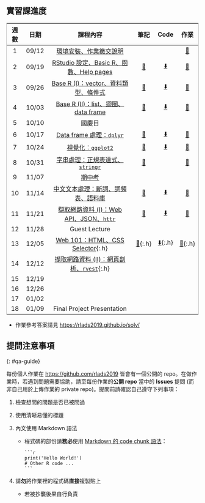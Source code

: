 ## 實習課進度

| 週數   | 日期     | 課程內容                                      | 筆記                    | Code            | 作業        |
|--------|----------|--------------------------------------------|-------------------------|----------------|--------------|
|   1    |  09/12   | [環境安裝、作業繳交說明][s1]                       |                    |                | [🔗][hw1]     |
|   2    |  09/19   | [RStudio 設定、Basic R、函數、Help pages][s2]     | [🔗][note2]       |   [⬇️][src2]    | [🔗][hw2]     |
|   3    |  09/26   | [Base R (I)：vector、資料類型、條件式][s3]         | [🔗][note3]       |    [⬇️][src3]   | [🔗][hw3]     |
|   4    |  10/03   | [Base R (II)：list、迴圈、data frame][s4]         | [🔗][note4]      |   [⬇️][src4]     | [🔗][hw4]    |
|   5    |  10/10   |               國慶日                              |                   |                 |               |
|   6    |  10/17   | [Data frame 處理：`dplyr`][s6]                    |  [🔗][note6]      | [⬇️][src6]       | [🔗][hw6]      |
|   7    |  10/24   | [視覺化：`ggplot2`][s7]                           |  [🔗][note7]      | [⬇️][src7]       | [🔗][hw7]     |
|   8    |  10/31   | [字串處理：正規表達式、`stringr`][s8]                |   [🔗][note8]    |                | [🔗][hw8]      |
|   9    |  11/07   |  [期中考](http://bit.ly/rlads1107)                |                   |                 |               |
|   10    |  11/14   | [中文文本處理：斷詞、詞頻表、語料庫][s10]             | [🔗][note10]     | [⬇️][src10]      | [🔗][hw10]     |
|   11    |  11/21   | [擷取網路資料 (I)：Web API、JSON、`httr`][s11]     | [🔗][note11]     | [⬇️][src11]      | [🔗][hw11]     |
|   12    |  11/28   |           Guest Lecture                          |                   |                 |               |
|   13    |  12/05   | [Web 101：HTML、CSS Selector][s13]{:.h}          | [🔗][note13]{:.h}  | [⬇️][src13]{:.h}  | [🔗][hw13]{:.h} |
|   14    |  12/12   | [擷取網路資料 (II)：網頁剖析、`rvest`][s14]{:.h}    |                  |                 |               |
|   15    |  12/19   |                                                  |                   |                 |               |
|   16    |  12/26   |                                                  |                   |                 |               |
|   17    |  01/02   |                                                  |                   |                 |               |
|   18    |  01/09   |             Final Project Presentation           |                   |                 |               |

- 作業參考答案請見 <https://rlads2019.github.io/solv/>


<!-- Block 1: Base R -->
[s1]: https://docs.google.com/presentation/d/1wqK0tNB08ccZettohy54OgOdgae77udNeX3-41tm3K0/edit?usp=sharing
[hw1]: https://github.com/rlads2019/hw1

[s2]: https://docs.google.com/presentation/d/1mW5SFnIoHYKxZxNXbEy7XntcMVRDMnHRjk7QeAcAhag/edit?usp=sharing
[note2]: ./notes/02.html
[src2]: ./src/02.zip
[hw2]: https://github.com/rlads2019/hw2

[s3]: https://docs.google.com/presentation/d/1nh2lgojcSJ4Ix4870CYoeMm2mqJuLC7xpMjShHFLEKo/edit?usp=sharing
[note3]: ./notes/03.html
[src3]: ./src/03.zip
[hw3]: https://github.com/rlads2019/hw3
[hw3-s]: https://rlads2019.github.io/solv/03/

[s4]: https://docs.google.com/presentation/d/152Ge5BW6tw4YQz4n_eyvefyIRaPDZ0Z_25WEOn81XaA/edit?usp=sharing
[note4]: ./notes/04.html
[src4]: ./src/04.zip
[hw4]: https://github.com/rlads2019/hw4
[hw4-s]: https://rlads2019.github.io/solv/04/

<!-- Block 2：EDA -->
[s6]: https://docs.google.com/presentation/d/1Kr6aUYoVU9HLJh3vZop7K-egp4TytoOWDPQ9HKHLiJM/edit?usp=sharing
[note6]: ./notes/06.html
[src6]: ./src/06.zip
[hw6]: https://github.com/rlads2019/hw6

[s7]: https://docs.google.com/presentation/d/19ZUldqQ4mnqe1KDFq_W0XY9SC9rDGRwhYcH1cAHhjAQ/edit?usp=sharing
[note7]: ./notes/07.html
[src7]: ./src/07.zip
[hw7]: https://github.com/rlads2019/hw7

[s8]: https://docs.google.com/presentation/d/1N5QymDNzjKfHRDK6_kJSESv23fiwvBzO6LBtjIiXMKQ/edit?usp=sharing
[note8]: ./notes/08.html
[src8]: ./src/08.zip
[hw8]: https://github.com/rlads2019/hw8

<!-- Block 3: 文本處理 -->
[s10]: https://docs.google.com/presentation/d/1YfwAKAJPQRh3_4ejIMHKs93IhmczKU7dSwKbrY51jKk/edit?usp=sharing
[note10]: ./notes/10.html
[src10]: ./src/10.zip
[hw10]: https://github.com/rlads2019/hw10

[s11]: https://docs.google.com/presentation/d/1a2moEimrxinxFozAxtIexBvPZ7zFysLzjOV0H8eKWjs/edit?usp=sharing
[note11]: ./notes/11.html
[src11]: ./src/11.zip
[hw11]: https://github.com/rlads2019/hw11

[s13]: https://docs.google.com/presentation/d/1FNdYrvYS2Qr1_HiGfrSjYZ-_DJ8f-VNPDnk93-wkvqI/edit?usp=sharing
[note13]: ./notes/13.html
[src13]: ./src/13.zip
[hw13]: https://github.com/rlads2019/hw13

[s14]: #
[note14]: #
[src14]: #
[hw14]: #


## 提問注意事項
{: #qa-guide}

每份個人作業在 <https://github.com/rlads2019> 皆會有一個公開的 repo。在做作業時，若遇到問題需要協助，請至每份作業的**公開 repo** 當中的 **Issues** 提問 (而非自己用於上傳作業的 private repo)。提問前請確認自己遵守下列事項：

1. 檢查想問的問題是否已被問過

1. 使用清晰易懂的標題

1. 內文使用 Markdown 語法

    - 程式碼的部份請**務必**使用 [Markdown 的 code chunk 語法](https://help.github.com/en/articles/creating-and-highlighting-code-blocks)：
    
        ````
        ```r
        print('Hello World!')
        # Other R code ...
        ```
        ````

1. 請**勿**將作業裡的程式碼**直接**複製貼上
    - 若被抄襲後果自行負責


<style>
table {
    width: 100%;
    border: 1.6px solid #9c9c9cc9;
    text-align: center;
}
/*
td:nth-child(1), td:nth-child(2), td:nth-child(n+4) {
    text-align: center;
}
tr:nth-child(5), tr:nth-child(9), tr:nth-child(12), tr:nth-child(n+17) {
    text-align: center;
}
*/
#forkme_banner {
    display: none;
}
.h {
    display: none;
}

.inner {
    max-width: 750px;
}
</style>

<script>
function show() {
    document.querySelectorAll('a.h').forEach(elem => {
        //if (elem.href == 'https://rlads2019.github.io/lab/#') {
            elem.style.display = "inline";
        //}
    });
}
function hide() {
    document.querySelectorAll('a.h').forEach(elem => {
        //if (elem.href == 'https://rlads2019.github.io/lab/#') {
            elem.style.display = "none";
        //}
    });
}

window.addEventListener('load', () => {
    hide();
})
</script>

